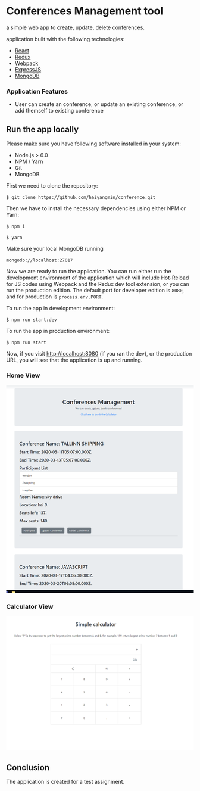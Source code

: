 # Conferences Management tool
a simple web app to create, update, delete conferences.


application built with the following technologies:
* [React](https://facebook.github.io/react/)
* [Redux](http://redux.js.org/)
* [Webpack](https://webpack.js.org/)
* [ExpressJS](https://expressjs.com/)
* [MongoDB](https://www.mongodb.com/)

### Application Features
* User can create an conference, or update an existing conference, or add themself to existing conference


## Run the app locally

Please make sure you have following software installed in your system:
* Node.js > 6.0
* NPM / Yarn
* Git
* MongoDB

First we need to clone the repository:
```
$ git clone https://github.com/haiyangmin/conference.git
```

Then we have to install the necessary dependencies using either NPM or Yarn:
```
$ npm i
```
```
$ yarn
```


Make sure your local MongoDB running
```
mongodb://localhost:27017
```

Now we are ready to run the application. You can run either run the development environment of the application which will include Hot-Reload for JS codes using Webpack and the Redux dev tool extension, or you can run the production edition. The default port for developer edition is `8080`, and for production is `process.env.PORT`.

To run the app in development environment:
```
$ npm run start:dev
```

To run the app in production environment:
```
$ npm run start
```

Now, if you visit [http://localhost:8080](http://localhost:8080) (if you ran the dev), or the production URL, you will see that the application is up and running.

### Home View
![home view](./docs/12.png)

### Calculator View
![Calculator view](./docs/11.png)


## Conclusion
The application is created for a test assignment.

